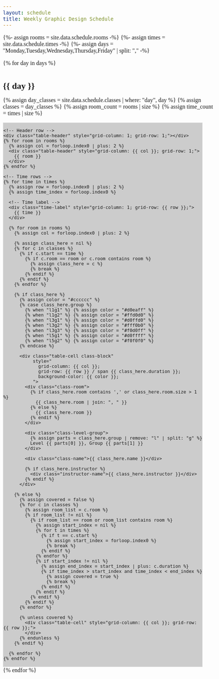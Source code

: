 ```yaml
---
layout: schedule
title: Weekly Graphic Design Schedule
---
```


{%- assign rooms = site.data.schedule.rooms -%}
{%- assign times = site.data.schedule.times -%}
{%- assign days = "Monday,Tuesday,Wednesday,Thursday,Friday" | split: "," -%}

<style>
* {
    box-sizing: border-box;
}
body
{
	font-family: "IBM Plex Mono", serif;
	font-weight: 400;
	font-style: normal;
	font-size: 16px;
	margin: 0.5rem;
	padding: 0;
}

.table-container {
  display: grid;
  gap: 1px;
  background-color: #ccc;
  border: solid 1px #e0e0e0;
  max-width: 95%;
  overflow-x: auto;
  font-size: clamp(0.6rem, 1.5vw, 2rem);
}
.table-header, .table-cell, .time-label {
  background-color: #fff;
  padding: 10px;
  text-align: center;
  min-width: 100px;
}
.time-label { background-color: #f0f0f0; font-weight: bold; }
.table-header { background-color: #e0e0e0; }
.class-block {
  display: flex;
  flex-direction: column;
  align-items: center;
  justify-content: center;
  font-weight: bold;
  color: #003366;
  border: 1px solid #99c;
}
.class-room {
  font-size: 0.85em;
  font-weight: normal;
  margin-bottom: 2px;
  color: #222;
}
.class-level-group {
  font-size: 0.85em;
  font-weight: normal;
  margin-bottom: 2px;
  color: #444;
}
.instructor-name {
  font-weight: normal;
  font-size: 0.9em;
  margin-top: 4px;
  color: #333;
}
.day-title {
  margin-top: 40px;
  font-size: 1.5em;
  font-weight: bold;
}

@media only screen and (min-width: 650px)
{
    font-size: 10px;
}
</style>

{% for day in days %}
  <div class="day-title">{{ day }}</div>

  {% assign day_classes = site.data.schedule.classes | where: "day", day %}
  {% assign classes = day_classes %}
  {% assign room_count = rooms | size %}
  {% assign time_count = times | size %}

  <div class="table-container" style="grid-template-columns: auto repeat({{ room_count }}, 1fr); grid-template-rows: auto repeat({{ time_count }}, auto);">

    <!-- Header row -->
    <div class="table-header" style="grid-column: 1; grid-row: 1;"></div>
    {% for room in rooms %}
      {% assign col = forloop.index0 | plus: 2 %}
      <div class="table-header" style="grid-column: {{ col }}; grid-row: 1;">
        {{ room }}
      </div>
    {% endfor %}

    <!-- Time rows -->
    {% for time in times %}
      {% assign row = forloop.index0 | plus: 2 %}
      {% assign time_index = forloop.index0 %}

      <!-- Time label -->
      <div class="time-label" style="grid-column: 1; grid-row: {{ row }};">
        {{ time }}
      </div>

      {% for room in rooms %}
        {% assign col = forloop.index0 | plus: 2 %}

        {% assign class_here = nil %}
        {% for c in classes %}
          {% if c.start == time %}
            {% if c.room == room or c.room contains room %}
              {% assign class_here = c %}
              {% break %}
            {% endif %}
          {% endif %}
        {% endfor %}

        {% if class_here %}
          {% assign color = "#cccccc" %}
          {% case class_here.group %}
            {% when "l1g1" %} {% assign color = "#d0eaff" %}
            {% when "l1g2" %} {% assign color = "#ffd0d0" %}
            {% when "l3g1" %} {% assign color = "#d0ffd0" %}
            {% when "l3g2" %} {% assign color = "#fff0b0" %}
            {% when "l3g3" %} {% assign color = "#f0d0ff" %}
            {% when "l5g1" %} {% assign color = "#d0ffff" %}
            {% when "l5g2" %} {% assign color = "#f0f0f0" %}
          {% endcase %}

          <div class="table-cell class-block"
               style="
                 grid-column: {{ col }};
                 grid-row: {{ row }} / span {{ class_here.duration }};
                 background-color: {{ color }};
               ">
            <div class="class-room">
              {% if class_here.room contains ',' or class_here.room.size > 1 %}
                {{ class_here.room | join: ", " }}
              {% else %}
                {{ class_here.room }}
              {% endif %}
            </div>

            <div class="class-level-group">
              {% assign parts = class_here.group | remove: "l" | split: "g" %}
              Level {{ parts[0] }}, Group {{ parts[1] }}
            </div>

            <div class="class-name">{{ class_here.name }}</div>

            {% if class_here.instructor %}
              <div class="instructor-name">{{ class_here.instructor }}</div>
            {% endif %}
          </div>

        {% else %}
          {% assign covered = false %}
          {% for c in classes %}
            {% assign room_list = c.room %}
            {% if room_list != nil %}
              {% if room_list == room or room_list contains room %}
                {% assign start_index = nil %}
                {% for t in times %}
                  {% if t == c.start %}
                    {% assign start_index = forloop.index0 %}
                    {% break %}
                  {% endif %}
                {% endfor %}
                {% if start_index != nil %}
                  {% assign end_index = start_index | plus: c.duration %}
                  {% if time_index > start_index and time_index < end_index %}
                    {% assign covered = true %}
                    {% break %}
                  {% endif %}
                {% endif %}
              {% endif %}
            {% endif %}
          {% endfor %}

          {% unless covered %}
            <div class="table-cell" style="grid-column: {{ col }}; grid-row: {{ row }};">
            </div>
          {% endunless %}
        {% endif %}

      {% endfor %}
    {% endfor %}

  </div>
{% endfor %}
